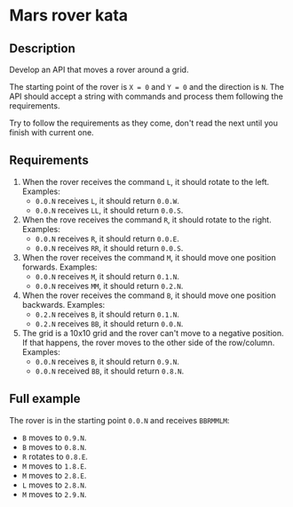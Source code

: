 # Mars rover kata

## Description
Develop an API that moves a rover around a grid.

The starting point of the rover is `X = 0` and `Y = 0` and the direction is `N`. The API should accept a string with
commands and process them following the requirements.

Try to follow the requirements as they come, don't read the next until you finish with current one.

## Requirements
1. When the rover receives the command `L`, it should rotate to the left. Examples:
   - `0.0.N` receives `L`, it should return `0.0.W`.
   - `0.0.N` receives `LL`, it should return `0.0.S`.
2. When the rove receives the command `R`, it should rotate to the right. Examples:
   - `0.0.N` receives `R`, it should return `0.0.E`.
   - `0.0.N` receives `RR`, it should return `0.0.S`.
3. When the rover receives the command `M`, it should move one position forwards. Examples:
   - `0.0.N` receives `M`, it should return `0.1.N`.
   - `0.0.N` receives `MM`, it should return `0.2.N`.
4. When the rover receives the command `B`, it should move one position backwards. Examples:
    - `0.2.N` receives `B`, it should return `0.1.N`.
    - `0.2.N` receives `BB`, it should return `0.0.N`.
5. The grid is a 10x10 grid and the rover can't move to a negative position. If that happens, the rover moves to the
other side of the row/column. Examples:
    - `0.0.N` receives `B`, it should return `0.9.N`.
    - `0.0.N` received `BB`, it should return `0.8.N`.

## Full example

The rover is in the starting point `0.0.N` and receives `BBRMMLM`:
- `B` moves to `0.9.N`.
- `B` moves to `0.8.N`.
- `R` rotates to `0.8.E`.
- `M` moves to `1.8.E`.
- `M` moves to `2.8.E`.
- `L` moves to `2.8.N`.
- `M` moves to `2.9.N`.
